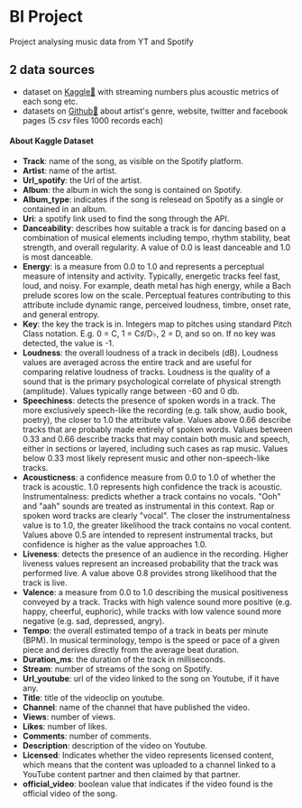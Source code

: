 # **BI Project**
Project analysing music data from YT and Spotify



## **2 data sources**
* dataset on [Kaggle💽](https://www.kaggle.com/datasets/salvatorerastelli/spotify-and-youtube) with streaming numbers plus acoustic metrics of each song etc.
* datasets on [Github💜](https://gist.github.com/mbejda/9912f7a366c62c1f296c) about artist's genre, website, twitter and facebook pages (5 *csv* files 1000 records each)


#### **About Kaggle Dataset**
* **Track**: name of the song, as visible on the Spotify platform.
* **Artist**: name of the artist.
* **Url_spotify**: the Url of the artist.
* **Album**: the album in wich the song is contained on Spotify.
* **Album_type**: indicates if the song is relesead on Spotify as a single or contained in an album.
* **Uri**: a spotify link used to find the song through the API.
* **Danceability**: describes how suitable a track is for dancing based on a combination of musical elements including tempo, rhythm stability, beat strength, and overall regularity. A value of 0.0 is least danceable and 1.0 is most danceable.
* **Energy**: is a measure from 0.0 to 1.0 and represents a perceptual measure of intensity and activity. Typically, energetic tracks feel fast, loud, and noisy. For example, death metal has high energy, while a Bach prelude scores low on the scale. Perceptual features contributing to this attribute include dynamic range, perceived loudness, timbre, onset rate, and general entropy.
* **Key**: the key the track is in. Integers map to pitches using standard Pitch Class notation. E.g. 0 = C, 1 = C♯/D♭, 2 = D, and so on. If no key was detected, the value is -1.
* **Loudness**: the overall loudness of a track in decibels (dB). Loudness values are averaged across the entire track and are useful for comparing relative loudness of tracks. Loudness is the quality of a sound that is the primary psychological correlate of physical strength (amplitude). Values typically range between -60 and 0 db.
* **Speechiness**: detects the presence of spoken words in a track. The more exclusively speech-like the recording (e.g. talk show, audio book, poetry), the closer to 1.0 the attribute value. Values above 0.66 describe tracks that are probably made entirely of spoken words. Values between 0.33 and 0.66 describe tracks that may contain both music and speech, either in sections or layered, including such cases as rap music. Values below 0.33 most likely represent music and other non-speech-like tracks.
* **Acousticness**: a confidence measure from 0.0 to 1.0 of whether the track is acoustic. 1.0 represents high confidence the track is acoustic.
Instrumentalness: predicts whether a track contains no vocals. "Ooh" and "aah" sounds are treated as instrumental in this context. Rap or spoken word tracks are clearly "vocal". The closer the instrumentalness value is to 1.0, the greater likelihood the track contains no vocal content. Values above 0.5 are intended to represent instrumental tracks, but confidence is higher as the value approaches 1.0.
* **Liveness**: detects the presence of an audience in the recording. Higher liveness values represent an increased probability that the track was performed live. A value above 0.8 provides strong likelihood that the track is live.
* **Valence**: a measure from 0.0 to 1.0 describing the musical positiveness conveyed by a track. Tracks with high valence sound more positive (e.g. happy, cheerful, euphoric), while tracks with low valence sound more negative (e.g. sad, depressed, angry).
* **Tempo**: the overall estimated tempo of a track in beats per minute (BPM). In musical terminology, tempo is the speed or pace of a given piece and derives directly from the average beat duration.
* **Duration_ms**: the duration of the track in milliseconds.
* **Stream**: number of streams of the song on Spotify.
* **Url_youtube**: url of the video linked to the song on Youtube, if it have any.
* **Title**: title of the videoclip on youtube.
* **Channel**: name of the channel that have published the video.
* **Views**: number of views.
* **Likes**: number of likes.
* **Comments**: number of comments.
* **Description**: description of the video on Youtube.
* **Licensed**: Indicates whether the video represents licensed content, which means that the content was uploaded to a channel linked to a YouTube content partner and then claimed by that partner.
* **official_video**: boolean value that indicates if the video found is the official video of the song.


